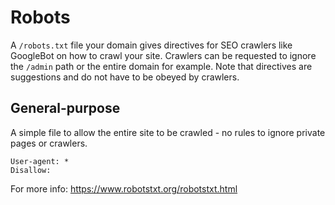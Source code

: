 # Robots

A `/robots.txt` file your domain gives directives for SEO crawlers like GoogleBot on how to crawl your site. Crawlers can be requested to ignore the `/admin` path or the entire domain for example. Note that directives are suggestions and do not have to be obeyed by crawlers.


## General-purpose

A simple file to allow the entire site to be crawled - no rules to ignore private pages or crawlers. 

```
User-agent: *
Disallow:
```

For more info: https://www.robotstxt.org/robotstxt.html
